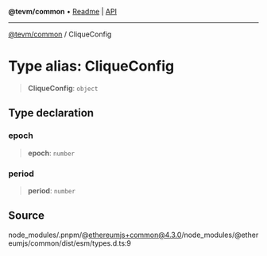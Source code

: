 **@tevm/common** • [Readme](../README.md) \| [API](../globals.md)

***

[@tevm/common](../README.md) / CliqueConfig

# Type alias: CliqueConfig

> **CliqueConfig**: `object`

## Type declaration

### epoch

> **epoch**: `number`

### period

> **period**: `number`

## Source

node\_modules/.pnpm/@ethereumjs+common@4.3.0/node\_modules/@ethereumjs/common/dist/esm/types.d.ts:9
